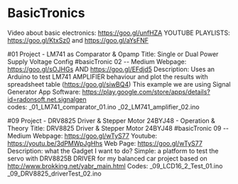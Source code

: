 # BasicTronics
Video about basic electronics: https://goo.gl/unfHZA
YOUTUBE PLAYLISTS: https://goo.gl/KtxSz0   and https://goo.gl/aYsFNF

#01 Project - LM741 as Comparator & Opamp
    Title: Single or Dual Power Supply Voltage Config #basicTronic 02 -- Medium Webpage: https://goo.gl/sOJHGs  AND https://goo.gl/EFdjd5 
    Description: Uses an Arduino to test LM741 AMPLIFIER behaviour and plot the results with
             spreadsheet table (https://goo.gl/siwBQ4)
             This example we are using Signal Generator App
    Software: https://play.google.com/store/apps/details?id=radonsoft.net.signalgen    
    codes: _01_LM741_comparator_01.ino
       _02_LM741_amplifier_02.ino
       
#09 Project - DRV8825 Driver & Stepper Motor 24BYJ48 - Operation & Theory
    Title: DRV8825 Driver & Stepper Motor 24BYJ48  #basicTronic 09 -- Medium Webpage: https://goo.gl/wTyS77
    Youtube: https://youtu.be/3dPMWpJgHhs
    Web Page: https://goo.gl/wTyS77
    Description: what the Gadget I want to do? Simple: a platform to test the servo with DRV8825B DRIVER for my balanced car project based     on  http://www.brokking.net/yabr_main.html Codes: _09_LCD16_2_Test_01.ino  _09_DRV8825_driverTest_02.ino
